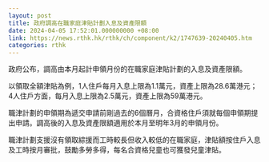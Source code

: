 ```yaml
---
layout: post
title: 政府調高在職家庭津貼計劃入息及資產限額
date: 2024-04-05 17:52:01.000000000 +08:00
link: https://news.rthk.hk/rthk/ch/component/k2/1747639-20240405.htm
categories: rthk
---
```


政府公布，調高由本月起計申領月份的在職家庭津貼計劃的入息及資產限額。

以領取全額津貼為例，1人住戶每月入息上限為1.1萬元，資產上限為28.6萬港元；4人住戶方面，每月入息上限為2.5萬元，資產上限為59萬港元。

職津計劃的申領期為遞交申請前剛過去的6個曆月，合資格住戶須就每個申領期提出申請。調高後的入息及資產限額適用於本月至明年3月的申領月份。

職津計劃支援沒有領取綜援而工時較長但收入較低的在職家庭，津貼額按住戶入息及工時按月審批，鼓勵多勞多得，每名合資格兒童也可獲發兒童津貼。
